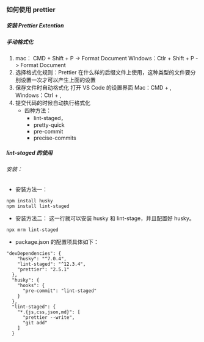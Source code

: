 <!--
 * @Author: lxying
 * @Date: 2022-02-14 16:31:40
 * @Description: prettier的使用过程
 * @FilePath: /vue3/Users/xyingliu/code/learn/系统学习/code-prettier/prettier的使用.md
-->

### 如何使用 prettier

##### 安装 Prettier Extention

##### 手动格式化

1.  mac： CMD + Shift + P -> Format Document
    WIndows：Ctlr + Shift + P -> Format Document
2.  选择格式化规则：Prettier
    在什么样的后缀文件上使用，这种类型的文件要分别设置一次才可以产生上面的设置
3.  保存文件时自动格式化
    打开 VS Code 的设置界面
    Mac：CMD + ,
    Windows：Ctrl + ,
4.  提交代码的时候自动执行格式化
    - 四种方法：
      - lint-staged，
      - pretty-quick
      - pre-commit
      - precise-commits

##### lint-staged 的使用

###### 安装：

- 安装方法一：

```
npm install husky
npm install lint-staged
```

- 安装方法二：
  这一行就可以安装 husky 和 lint-stage，并且配置好 husky。

```
npx mrm lint-staged
```

- package.json 的配置项具体如下：

```
"devDependencies": {
    "husky": "^7.0.4",
    "lint-staged": "^12.3.4",
    "prettier": "2.5.1"
  },
  "husky": {
    "hooks": {
      "pre-commit": "lint-staged"
    }
  },
  "lint-staged": {
    "*.{js,css,json,md}": [
      "prettier --write",
      "git add"
    ]
  }
```
